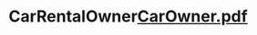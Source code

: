 # CarRentalOwner[CarOwner.pdf](https://github.com/mu-se373-190706307/CarRentalOwner/files/8962675/CarOwner.pdf)
